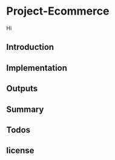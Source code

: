 # Project-Ecommerce

Hi

## Introduction

## Implementation

## Outputs

## Summary

## Todos

## license
